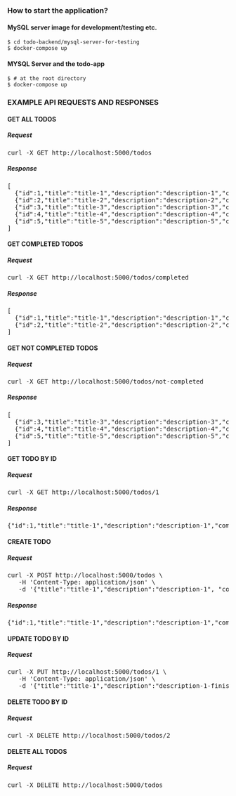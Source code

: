 ### How to start the application?
#### MySQL server image for development/testing etc.
```
$ cd todo-backend/mysql-server-for-testing
$ docker-compose up
```

#### MYSQL Server and the todo-app
```
$ # at the root directory
$ docker-compose up
```

### EXAMPLE API REQUESTS AND RESPONSES
#### GET ALL TODOS
##### Request
<pre>
curl -X GET http://localhost:5000/todos
</pre>
##### Response
<pre>
[
  {"id":1,"title":"title-1","description":"description-1","completed":false},
  {"id":2,"title":"title-2","description":"description-2","completed":false},
  {"id":3,"title":"title-3","description":"description-3","completed":false},
  {"id":4,"title":"title-4","description":"description-4","completed":false},
  {"id":5,"title":"title-5","description":"description-5","completed":false}
]
</pre>

#### GET COMPLETED TODOS
##### Request
<pre>
curl -X GET http://localhost:5000/todos/completed
</pre>
##### Response
<pre>
[
  {"id":1,"title":"title-1","description":"description-1","completed":true},
  {"id":2,"title":"title-2","description":"description-2","completed":true},
]
</pre>

#### GET NOT COMPLETED TODOS
##### Request
<pre>
curl -X GET http://localhost:5000/todos/not-completed
</pre>
##### Response
<pre>
[
  {"id":3,"title":"title-3","description":"description-3","completed":false},
  {"id":4,"title":"title-4","description":"description-4","completed":false},
  {"id":5,"title":"title-5","description":"description-5","completed":false}
]
</pre>


#### GET TODO BY ID
##### Request
<pre>
curl -X GET http://localhost:5000/todos/1
</pre>
##### Response
<pre>
{"id":1,"title":"title-1","description":"description-1","completed":false}
</pre>

#### CREATE TODO
##### Request
<pre>
curl -X POST http://localhost:5000/todos \
   -H 'Content-Type: application/json' \
   -d '{"title":"title-1","description":"description-1", "completed": false}'
</pre>
##### Response
<pre>
{"id":1,"title":"title-1","description":"description-1","completed":false}
</pre>

#### UPDATE TODO BY ID
##### Request
<pre>
curl -X PUT http://localhost:5000/todos/1 \
   -H 'Content-Type: application/json' \
   -d '{"title":"title-1","description":"description-1-finished", "completed": true}'
</pre>

#### DELETE TODO BY ID
##### Request
<pre>
curl -X DELETE http://localhost:5000/todos/2
</pre>

#### DELETE ALL TODOS
##### Request
<pre>
curl -X DELETE http://localhost:5000/todos
</pre>

